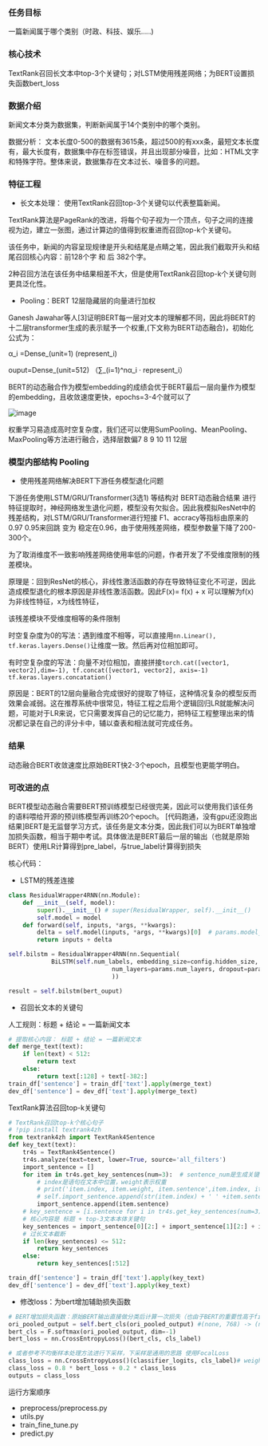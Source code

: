 ### 任务目标
一篇新闻属于哪个类别（时政、科技、娱乐.....)

### 核心技术
TextRank召回长文本中top-3个关键句；对LSTM使用残差网络；为BERT设置损失函数bert_loss

### 数据介绍
新闻文本分类为数据集，判断新闻属于14个类别中的哪个类别。

数据分析：
文本长度0-500的数据有3615条，超过500的有xxx条，最短文本长度有，最大长度有，数据集中存在标签错误，并且出现部分噪音，比如：HTML文字和特殊字符。整体来说，数据集存在文本过长、噪音多的问题。


### 特征工程
* 长文本处理：
使用TextRank召回top-3个关键句以代表整篇新闻。

TextRank算法是PageRank的改进，将每个句子视为一个顶点，句子之间的连接视为边，建立一张图，通过计算边的值得到权重进而召回top-k个关键句。

该任务中，新闻的内容呈现规律是开头和结尾是点睛之笔，因此我们截取开头和结尾召回核心内容：前128个字 和 后 382个字。

2种召回方法在该任务中结果相差不大，但是使用TextRank召回top-k个关键句则更具泛化性。

* Pooling：BERT 12层隐藏层的向量进行加权

Ganesh Jawahar等人[3]证明BERT每一层对文本的理解都不同，因此将BERT的十二层transformer生成的表示赋予一个权重,(下文称为BERT动态融合)，初始化公式为：

α_i =Dense_(unit=1) (represent_i)

ouput=Dense_(unit=512) （∑_(i=1)^nα_i · represent_i）

BERT的动态融合作为模型embedding的成绩会优于BERT最后一层向量作为模型的embedding，且收敛速度更快，epochs=3-4个就可以了

![image](https://user-images.githubusercontent.com/68730894/115148432-2157be80-a092-11eb-8c86-2de86c2f0c7d.png)


权重学习易造成高时空复杂度，我们还可以使用SumPooling、MeanPooling、MaxPooling等方法进行融合，选择层数偏7 8 9 10 11 12层

### 模型内部结构 Pooling
* 使用残差网络解决BERT下游任务模型退化问题

下游任务使用LSTM/GRU/Transformer(3选1) 等结构对 BERT动态融合结果 进行特征提取时，神经网络发生退化问题，模型没有欠拟合。因此我模拟ResNet中的残差结构，对LSTM/GRU/Transformer进行短接
F1、accracy等指标由原来的0.97 0.95来回跳 变为 稳定在0.96，由于使用残差网络，模型参数量下降了200-300个。

为了取消维度不一致影响残差网络使用率低的问题，作者开发了不受维度限制的残差模块。

原理是：回到ResNet的核心，非线性激活函数的存在导致特征变化不可逆，因此造成模型退化的根本原因是非线性激活函数。因此F(x)= f(x) + x 可以理解为f(x)为非线性特征，x为线性特征，

该残差模块不受维度相等的条件限制

时空复杂度为0的写法：遇到维度不相等，可以直接用`nn.Linear(), tf.keras.layers.Dense()`让维度一致。然后再对位相加即可。

有时空复杂度的写法：向量不对位相加，直接拼接`torch.cat([vector1, vector2],dim=-1), tf.concat([vector1, vector2], axis=-1) tf.keras.layers.concatation()`

原因是：BERT的12层向量融合完成很好的提取了特征，这种情况复杂的模型反而效果会减弱。这在推荐系统中很常见，特征工程之后用个逻辑回归LR就能解决问题，可能对于LR来说，它只需要发挥自己的记忆能力，把特征工程整理出来的情况都记录在自己的评分卡中，辅以查表和相法就可完成任务。

### 结果
动态融合BERT收敛速度比原始BERT快2-3个epoch，且模型也更能学明白。

### 可改进的点
BERT模型动态融合需要BERT预训练模型已经很完美，因此可以使用我们该任务的语料喂给开源的预训练模型再训练20个epoch。
[代码跑通，没有gpu还没跑出结果]BERT是无监督学习方式，该任务是文本分类，因此我们可以为BERT单独增加损失函数，相当于期中考试。具体做法是BERT最后一层的输出（也就是原始BERT）使用LR计算得到pre_label，与true_label计算得到损失

核心代码：
* LSTM的残差连接
```python
class ResidualWrapper4RNN(nn.Module):
    def __init__(self, model):
        super().__init__() # super(ResidualWrapper, self).__init__()
        self.model = model
    def forward(self, inputs, *args, **kwargs):
        delta = self.model(inputs, *args, **kwargs)[0]  # params.model_type=='bigru' or 'bilstm'
        return inputs + delta

self.bilstm = ResidualWrapper4RNN(nn.Sequential(
            BiLSTM(self.num_labels, embedding_size=config.hidden_size, hidden_size=params.lstm_hidden,
                             num_layers=params.num_layers, dropout=params.drop_prob, with_ln=True)
                             ))

result = self.bilstm(bert_ouput)
```
* 召回长文本的关键句

人工规则：标题 + 结论 = 一篇新闻文本
```python 
# 提取核心内容： 标题 + 结论 = 一篇新闻文本
def merge_text(text):
    if len(text) < 512:
        return text
    else:
        return text[:128] + text[-382:]
train_df['sentence'] = train_df['text'].apply(merge_text)
dev_df['sentence'] = dev_df['text'].apply(merge_text)
```
TextRank算法召回top-k关键句
```python 
# TextRank召回top-k个核心句子
# !pip install textrank4zh
from textrank4zh import TextRank4Sentence
def key_text(text):
    tr4s = TextRank4Sentence()
    tr4s.analyze(text=text, lower=True, source='all_filters')
    import_sentence = []
    for item in tr4s.get_key_sentences(num=3):  # sentence_num是生成关键句的个数
        # index是语句在文本中位置，weight表示权重
        # print('item.index, item.weight, item.sentence',item.index, item.weight, item.sentence)
        # self.import_sentence.append(str(item.index) + ' ' +item.sentence)
        import_sentence.append(item.sentence)
    # key_sentence = [i.sentence for i in tr4s.get_key_sentences(num=3)] # num生成关键句的个数
    # 核心内容是 标题 + top-3文本本体关键句
    key_sentences = import_sentence[0][2:] + import_sentence[1][2:] + import_sentence[2][2:]
    # 过长文本截断
    if len(key_sentences) <= 512:
        return key_sentences
    else:
        return key_sentences[:512]

train_df['sentence'] = train_df['text'].apply(key_text)
dev_df['sentence'] = dev_df['text'].apply(key_text)
```

* 修改loss：为bert增加辅助损失函数
```python
# BERT增加损失函数：原始BERT输出直接做分类后计算一次损失（也由于BERT的重要性高于fine_tune部分，其loss权重可以高于fine_tune部分的权重）
ori_pooled_output = self.bert_cls(ori_pooled_output) #(none, 768) -> (none, 10)
bert_cls = F.softmax(ori_pooled_output, dim=-1)
bert_loss = nn.CrossEntropyLoss()(bert_cls, cls_label)

# 或者参考不均衡样本处理方法进行下采样，下采样是通用的思路 使用FocalLoss
class_loss = nn.CrossEntropyLoss()(classifier_logits, cls_label)# weight中设置不均衡的标签
class_loss = 0.8 * bert_loss + 0.2 * class_loss
outputs = class_loss
```

运行方案顺序
* preprocess/preprocess.py
* utils.py
* train_fine_tune.py
* predict.py
